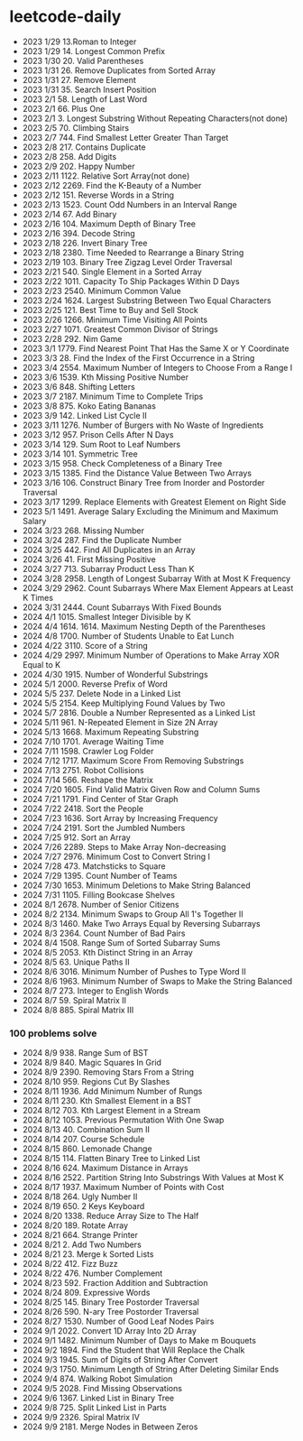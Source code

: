 # leetcode-daily
- 2023 1/29 13.Roman to Integer
- 2023 1/29 14. Longest Common Prefix
- 2023 1/30 20. Valid Parentheses
- 2023 1/31 26. Remove Duplicates from Sorted Array
- 2023 1/31 27. Remove Element
- 2023 1/31 35. Search Insert Position
- 2023 2/1  58. Length of Last Word
- 2023 2/1  66. Plus One
- 2023 2/1  3. Longest Substring Without Repeating Characters(not done)
- 2023 2/5  70. Climbing Stairs
- 2023 2/7  744. Find Smallest Letter Greater Than Target
- 2023 2/8  217. Contains Duplicate
- 2023 2/8  258. Add Digits
- 2023 2/9  202. Happy Number
- 2023 2/11 1122. Relative Sort Array(not done)
- 2023 2/12 2269. Find the K-Beauty of a Number
- 2023 2/12 151. Reverse Words in a String
- 2023 2/13 1523. Count Odd Numbers in an Interval Range
- 2023 2/14 67. Add Binary
- 2023 2/16 104. Maximum Depth of Binary Tree
- 2023 2/16 394. Decode String
- 2023 2/18 226. Invert Binary Tree
- 2023 2/18 2380. Time Needed to Rearrange a Binary String
- 2023 2/19 103. Binary Tree Zigzag Level Order Traversal
- 2023 2/21 540. Single Element in a Sorted Array
- 2023 2/22 1011. Capacity To Ship Packages Within D Days
- 2023 2/23 2540. Minimum Common Value
- 2023 2/24 1624. Largest Substring Between Two Equal Characters
- 2023 2/25 121. Best Time to Buy and Sell Stock
- 2023 2/26 1266. Minimum Time Visiting All Points
- 2023 2/27 1071. Greatest Common Divisor of Strings
- 2023 2/28 292. Nim Game
- 2023 3/1 1779. Find Nearest Point That Has the Same X or Y Coordinate
- 2023 3/3 28. Find the Index of the First Occurrence in a String
- 2023 3/4 2554. Maximum Number of Integers to Choose From a Range I
- 2023 3/6 1539. Kth Missing Positive Number
- 2023 3/6 848. Shifting Letters
- 2023 3/7 2187. Minimum Time to Complete Trips
- 2023 3/8 875. Koko Eating Bananas
- 2023 3/9 142. Linked List Cycle II
- 2023 3/11 1276. Number of Burgers with No Waste of Ingredients
- 2023 3/12 957. Prison Cells After N Days
- 2023 3/14 129. Sum Root to Leaf Numbers
- 2023 3/14 101. Symmetric Tree
- 2023 3/15 958. Check Completeness of a Binary Tree
- 2023 3/15 1385. Find the Distance Value Between Two Arrays
- 2023 3/16 106. Construct Binary Tree from Inorder and Postorder Traversal
- 2023 3/17 1299. Replace Elements with Greatest Element on Right Side
- 2023 5/1 1491. Average Salary Excluding the Minimum and Maximum Salary
- 2024 3/23 268. Missing Number
- 2024 3/24 287. Find the Duplicate Number
- 2024 3/25 442. Find All Duplicates in an Array
- 2024 3/26 41. First Missing Positive
- 2024 3/27 713. Subarray Product Less Than K
- 2024 3/28 2958. Length of Longest Subarray With at Most K Frequency
- 2024 3/29 2962. Count Subarrays Where Max Element Appears at Least K Times
- 2024 3/31 2444. Count Subarrays With Fixed Bounds
- 2024 4/1 1015. Smallest Integer Divisible by K
- 2024 4/4 1614. 1614. Maximum Nesting Depth of the Parentheses
- 2024 4/8 1700. Number of Students Unable to Eat Lunch
- 2024 4/22 3110. Score of a String
- 2024 4/29 2997. Minimum Number of Operations to Make Array XOR Equal to K
- 2024 4/30 1915. Number of Wonderful Substrings
- 2024 5/1 2000. Reverse Prefix of Word
- 2024 5/5 237. Delete Node in a Linked List
- 2024 5/5 2154. Keep Multiplying Found Values by Two
- 2024 5/7 2816. Double a Number Represented as a Linked List
- 2024 5/11 961. N-Repeated Element in Size 2N Array
- 2024 5/13 1668. Maximum Repeating Substring
- 2024 7/10 1701. Average Waiting Time
- 2024 7/11 1598. Crawler Log Folder
- 2024 7/12 1717. Maximum Score From Removing Substrings
- 2024 7/13 2751. Robot Collisions
- 2024 7/14 566. Reshape the Matrix
- 2024 7/20 1605. Find Valid Matrix Given Row and Column Sums
- 2024 7/21 1791. Find Center of Star Graph
- 2024 7/22 2418. Sort the People
- 2024 7/23 1636. Sort Array by Increasing Frequency
- 2024 7/24 2191. Sort the Jumbled Numbers
- 2024 7/25 912. Sort an Array
- 2024 7/26 2289. Steps to Make Array Non-decreasing
- 2024 7/27 2976. Minimum Cost to Convert String I
- 2024 7/28 473. Matchsticks to Square
- 2024 7/29 1395. Count Number of Teams
- 2024 7/30 1653. Minimum Deletions to Make String Balanced
- 2024 7/31 1105. Filling Bookcase Shelves
- 2024 8/1 2678. Number of Senior Citizens
- 2024 8/2 2134. Minimum Swaps to Group All 1's Together II
- 2024 8/3 1460. Make Two Arrays Equal by Reversing Subarrays
- 2024 8/3 2364. Count Number of Bad Pairs
- 2024 8/4 1508. Range Sum of Sorted Subarray Sums
- 2024 8/5 2053. Kth Distinct String in an Array
- 2024 8/5 63. Unique Paths II
- 2024 8/6 3016. Minimum Number of Pushes to Type Word II
- 2024 8/6 1963. Minimum Number of Swaps to Make the String Balanced
- 2024 8/7 273. Integer to English Words
- 2024 8/7 59. Spiral Matrix II
- 2024 8/8 885. Spiral Matrix III
### 100 problems solve
- 2024 8/9 938. Range Sum of BST
- 2024 8/9 840. Magic Squares In Grid
- 2024 8/9 2390. Removing Stars From a String
- 2024 8/10 959. Regions Cut By Slashes
- 2024 8/11 1936. Add Minimum Number of Rungs
- 2024 8/11 230. Kth Smallest Element in a BST
- 2024 8/12 703. Kth Largest Element in a Stream
- 2024 8/12 1053. Previous Permutation With One Swap
- 2024 8/13 40. Combination Sum II
- 2024 8/14 207. Course Schedule
- 2024 8/15 860. Lemonade Change
- 2024 8/15 114. Flatten Binary Tree to Linked List
- 2024 8/16 624. Maximum Distance in Arrays
- 2024 8/16 2522. Partition String Into Substrings With Values at Most K
- 2024 8/17 1937. Maximum Number of Points with Cost
- 2024 8/18 264. Ugly Number II
- 2024 8/19 650. 2 Keys Keyboard
- 2024 8/20 1338. Reduce Array Size to The Half
- 2024 8/20 189. Rotate Array
- 2024 8/21 664. Strange Printer
- 2024 8/21 2. Add Two Numbers
- 2024 8/21 23. Merge k Sorted Lists
- 2024 8/22 412. Fizz Buzz
- 2024 8/22 476. Number Complement
- 2024 8/23 592. Fraction Addition and Subtraction
- 2024 8/24 809. Expressive Words
- 2024 8/25 145. Binary Tree Postorder Traversal
- 2024 8/26 590. N-ary Tree Postorder Traversal
- 2024 8/27 1530. Number of Good Leaf Nodes Pairs
- 2024 9/1 2022. Convert 1D Array Into 2D Array
- 2024 9/1 1482. Minimum Number of Days to Make m Bouquets
- 2024 9/2 1894. Find the Student that Will Replace the Chalk
- 2024 9/3 1945. Sum of Digits of String After Convert
- 2024 9/3 1750. Minimum Length of String After Deleting Similar Ends
- 2024 9/4 874. Walking Robot Simulation
- 2024 9/5 2028. Find Missing Observations
- 2024 9/6 1367. Linked List in Binary Tree
- 2024 9/8 725. Split Linked List in Parts
- 2024 9/9 2326. Spiral Matrix IV
- 2024 9/9 2181. Merge Nodes in Between Zeros
